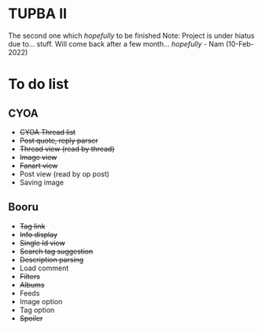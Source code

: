 # TUPBA II
The second one which *hopefully* to be finished
Note: Project is under hiatus due to... stuff. Will come back after a few month... *hopefully* - Nam (10-Feb-2022)
# To do list
## CYOA
* ~~CYOA Thread list~~
* ~~Post quote, reply parser~~
* ~~Thread view (read by thread)~~
* ~~Image view~~
* ~~Fanart view~~
* Post view (read by op post)
* Saving image
## Booru
* ~~Tag link~~
* ~~Info display~~
* ~~Single Id view~~
* ~~Search tag suggestion~~
* ~~Description parsing~~
* Load comment
* ~~Filters~~
* ~~Albums~~
* Feeds
* Image option
* Tag option
* ~~Spoiler~~